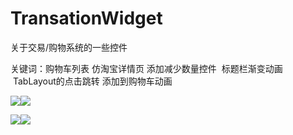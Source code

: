 # TransationWidget
关于交易/购物系统的一些控件

关键词：购物车列表 仿淘宝详情页 添加减少数量控件  标题栏渐变动画  TabLayout的点击跳转
添加到购物车动画 


![](https://github.com/whaoming/TransationWidget/blob/master/GIF3.gif)![](https://github.com/whaoming/TransationWidget/blob/master/record1.gif)

![](https://github.com/whaoming/TransationWidget/blob/master/ScreenReco_clip2.gif)![](https://github.com/whaoming/TransationWidget/blob/master/ScreenReco_clip3.gif)


